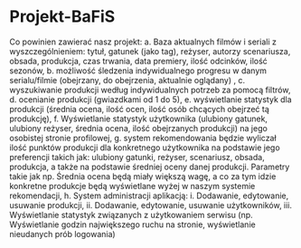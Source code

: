 # Projekt-BaFiS

Co powinien zawierać nasz projekt:
a.	Baza aktualnych filmów i seriali z wyszczególnieniem: tytuł, gatunek (jako tag), reżyser, autorzy scenariusza, obsada, produkcja, czas trwania, data premiery, ilość odcinków, ilość sezonów,
b.	możliwość śledzenia indywidualnego progresu w danym serialu/filmie (obejrzany, do obejrzenia, aktualnie oglądany) ,
c.	wyszukiwanie produkcji według indywidualnych potrzeb za pomocą filtrów, 
d.	ocenianie produkcji (gwiazdkami od 1 do 5),
e.	wyświetlanie statystyk dla produkcji (średnia ocena, ilość ocen, ilość osób chcących obejrzeć tą produkcję),
f.	Wyświetlanie statystyk użytkownika (ulubiony gatunek, ulubiony reżyser, średnia ocena, ilość obejrzanych produkcji) na jego osobistej stronie profilowej,
g.	system rekomendowania będzie wyliczał ilość punktów produkcji dla konkretnego użytkownika na podstawie jego preferencji takich jak: ulubiony gatunki, reżyser, scenariusz, obsada, produkcja, a także na podstawie średniej oceny danej produkcji. Parametry takie jak np. Średnia ocena będą miały większą wagę, a co za tym idzie konkretne produkcje będą wyświetlane wyżej w naszym systemie rekomendacji,
h.	System administracji aplikacją:
i.	Dodawanie, edytowanie, usuwanie produkcji,
ii.	Dodawanie, edytowanie, usuwanie użytkowników,
iii.	Wyświetlanie statystyk związanych z użytkowaniem serwisu (np. Wyświetlanie godzin największego ruchu na stronie, wyświetlanie nieudanych prób logowania)
